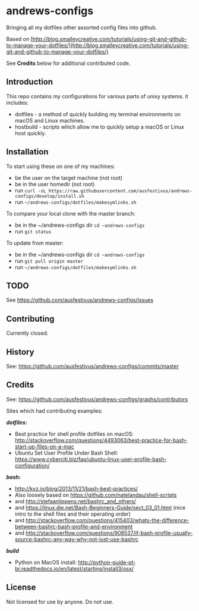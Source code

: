 # andrews-configs

Bringing all my dotfiles other assorted config files into github.

Based on [http://blog.smalleycreative.com/tutorials/using-git-and-github-to-manage-your-dotfiles/](http://blog.smalleycreative.com/tutorials/using-git-and-github-to-manage-your-dotfiles/)

See **Credits** below for additional contributed code.

## Introduction

This repo contains my configurations for various parts of unixy systems. it includes:

* dotfiles - a method of quickly building my terminal environments on macOS and Linux machines.
* hostbuild - scripts which allow me to quickly setup a macOS or Linux host quickly.

## Installation

To start using these on one of my machines:

* be the user on the target machine (not root)
* be in the user homedir (not root)
* run `curl -sL https://raw.githubusercontent.com/ausfestivus/andrews-configs/develop/install.sh`
* run `~/andrews-configs/dotfiles/makesymlinks.sh`

To compare your local clone with the master branch:

* be in the ~/andrews-configs dir `cd ~andrews-configs`
* run `git status`

To update from master:

* be in the ~/andrews-configs dir `cd ~andrews-configs`
* run `git pull origin master`
* run `~/andrews-configs/dotfiles/makesymlinks.sh`

## TODO

See https://github.com/ausfestivus/andrews-configs/issues

## Contributing

Currently closed.

## History

See: https://github.com/ausfestivus/andrews-configs/commits/master

## Credits

See: https://github.com/ausfestivus/andrews-configs/graphs/contributors

Sites which had contributing examples:

***dotfiles:***
* Best practice for shell profile dotfiles on macOS: http://stackoverflow.com/questions/4493063/best-practice-for-bash-start-up-files-on-a-mac
* Ubuntu Set User Profile Under Bash Shell: https://www.cyberciti.biz/faq/ubuntu-linux-user-profile-bash-configuration/

***bash:***
* http://kvz.io/blog/2013/11/21/bash-best-practices/
* Also loosely based on https://github.com/natelandau/shell-scripts
* and http://stefaanlippens.net/bashrc_and_others/
* and https://linux.die.net/Bash-Beginners-Guide/sect_03_01.html (nice intro to the shell files and their operating order)
* and http://stackoverflow.com/questions/415403/whats-the-difference-between-bashrc-bash-profile-and-environment
* and http://stackoverflow.com/questions/908537/if-bash-profile-usually-source-bashrc-any-way-why-not-just-use-bashrc

***build***
* Python on MacOS install: http://python-guide-pt-br.readthedocs.io/en/latest/starting/install3/osx/

## License
Not licensed for use by anyone.
Do not use.
